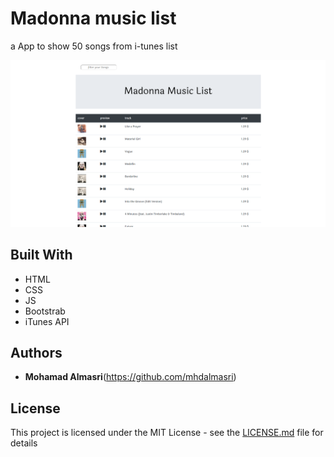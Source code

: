 # Madonna music list

a App to show 50 songs from i-tunes list 

![alt text](https://github.com/mhdalmasri/madonna/blob/master/madonna.png)


## Built With

* HTML
* CSS 
* JS
* Bootstrab 
* iTunes API

## Authors

* **Mohamad Almasri**(https://github.com/mhdalmasri)


## License

This project is licensed under the MIT License - see the [LICENSE.md](https://github.com/mhdalmasri/madonna/blob/master/LICENSE) file for details

